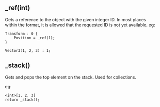 ## _ref(int)

Gets a reference to the object with the given integer ID.
In most places within the format, it is allowed that the requested ID is not yet available. 
eg:
```
Transform : 0 {
	Position = _ref(1);
}

Vector3(1, 2, 3) : 1;
```


## _stack()

Gets and pops the top element on the stack. Used for collections.

eg:
```
<int>[1, 2, 3]
return _stack();
```